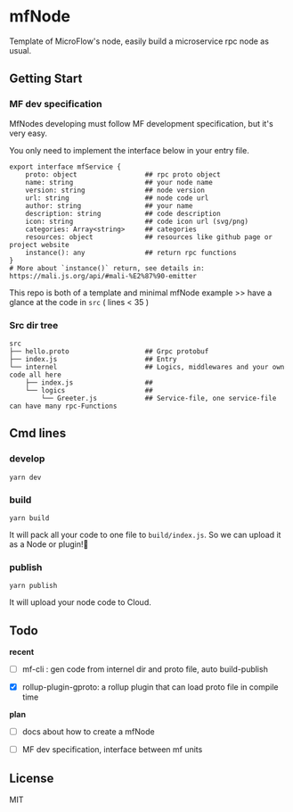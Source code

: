  # mfNode

Template of MicroFlow's node, easily build a microservice rpc node as usual.

## Getting Start
### MF dev specification

MfNodes developing must follow MF development specification, but it's very easy.

You only need to implement  the interface below in your entry file.

```
export interface mfService {
    proto: object                 ## rpc proto object
    name: string                  ## your node name
    version: string               ## node version
    url: string                   ## node code url
    author: string                ## your name
    description: string           ## code description
    icon: string                  ## code icon url (svg/png)
    categories: Array<string>     ## categories
    resources: object             ## resources like github page or project website
    instance(): any               ## return rpc functions
}
# More about `instance()` return, see details in: https://mali.js.org/api/#mali-%E2%87%90-emitter
```

This repo is both of a template and minimal mfNode example >> have a glance at the code in `src` ( lines < 35 )

### Src dir tree

```
src
├── hello.proto                   ## Grpc protobuf
├── index.js                      ## Entry
└── internel                      ## Logics, middlewares and your own code all here
    ├── index.js                  ## 
    └── logics                    ## 
        └── Greeter.js            ## Service-file, one service-file can have many rpc-Functions
```

## Cmd lines

### develop

`yarn dev`

### build

`yarn build`

It will pack all your code to one file to `build/index.js`. So we can upload it as a Node or plugin!🥳

### publish

`yarn publish`

It will upload your node code to Cloud.

## Todo

**recent**

- [ ] mf-cli : gen code from internel dir and proto file, auto build-publish

- [x] rollup-plugin-gproto: a rollup plugin that can load proto file in compile time

**plan**

- [ ] docs about how to create a mfNode

- [ ] MF dev specification, interface between mf units

## License

MIT
